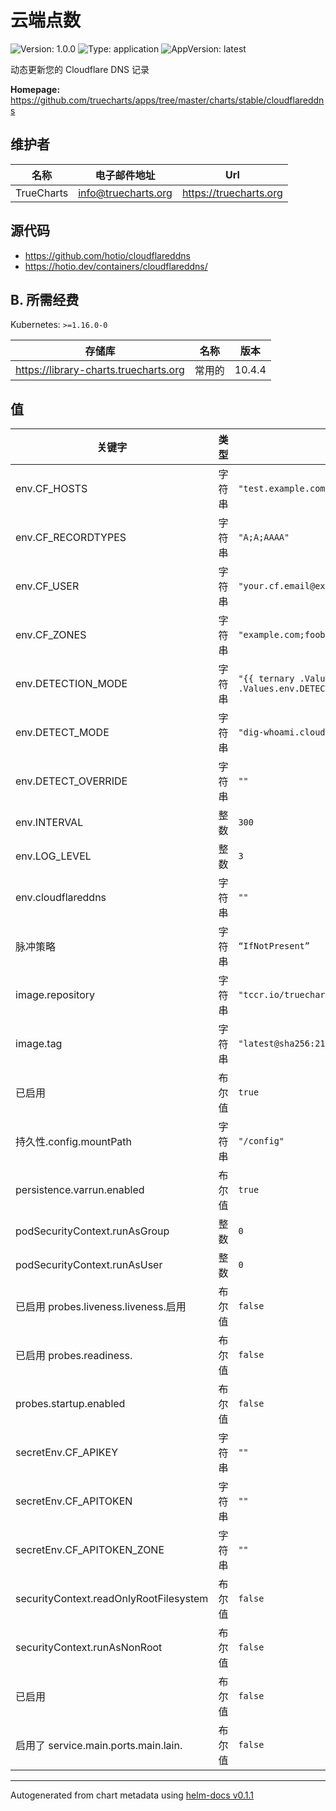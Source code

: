 # 云端点数

![Version: 1.0.0](https://img.shields.io/badge/Version-1.0.0-informational?style=flat-square) ![Type: application](https://img.shields.io/badge/Type-application-informational?style=flat-square) ![AppVersion: latest](https://img.shields.io/badge/AppVersion-latest-informational?style=flat-square)

动态更新您的 Cloudflare DNS 记录

**Homepage:** <https://github.com/truecharts/apps/tree/master/charts/stable/cloudflareddns>

## 维护者

| 名称         | 电子邮件地址              | Url                    |
| ---------- | ------------------- | ---------------------- |
| TrueCharts | info@truecharts.org | https://truecharts.org |

## 源代码

* <https://github.com/hotio/cloudflareddns>
* <https://hotio.dev/containers/cloudflareddns/>

## B. 所需经费

Kubernetes: `>=1.16.0-0`

| 存储库                                   | 名称  | 版本     |
| ------------------------------------- | --- | ------ |
| https://library-charts.truecharts.org | 常用的 | 10.4.4 |

## 值

| 关键字                                    | 类型  | 默认设置                                                                                                          | 描述 |
| -------------------------------------- | --- | ------------------------------------------------------------------------------------------------------------- | -- |
| env.CF_HOSTS                           | 字符串 | `"test.example.com;test.foobar.com;test2.foobar.com"`                                                         |    |
| env.CF_RECORDTYPES                     | 字符串 | `"A;A;AAAA"`                                                                                                  |    |
| env.CF_USER                            | 字符串 | `"your.cf.email@example.com"`                                                                                 |    |
| env.CF_ZONES                           | 字符串 | `"example.com;foobar.com;foobar.com"`                                                                         |    |
| env.DETECTION_MODE                     | 字符串 | `"{{ ternary .Values.env.DETECT_MODE .Values.env.DETECT_OVERRIDE (eq .Values.env.DETECT_OVERRIDE \"\") }}"` |    |
| env.DETECT_MODE                        | 字符串 | `"dig-whoami.cloudflare"`                                                                                     |    |
| env.DETECT_OVERRIDE                    | 字符串 | `""`                                                                                                          |    |
| env.INTERVAL                           | 整数  | `300`                                                                                                         |    |
| env.LOG_LEVEL                          | 整数  | `3`                                                                                                           |    |
| env.cloudflareddns                     | 字符串 | `""`                                                                                                          |    |
| 脉冲策略                                   | 字符串 | `“IfNotPresent”`                                                                                              |    |
| image.repository                       | 字符串 | `"tccr.io/truecharts/cloudflareddns"`                                                                         |    |
| image.tag                              | 字符串 | `"latest@sha256:21393f2edec6838dde0e1db48e37a976bdf26f991d775057e95480e6983d4a6e"`                            |    |
| 已启用                                    | 布尔值 | `true`                                                                                                        |    |
| 持久性.config.mountPath                   | 字符串 | `"/config"`                                                                                                   |    |
| persistence.varrun.enabled             | 布尔值 | `true`                                                                                                        |    |
| podSecurityContext.runAsGroup          | 整数  | `0`                                                                                                           |    |
| podSecurityContext.runAsUser           | 整数  | `0`                                                                                                           |    |
| 已启用 probes.liveness.liveness.启用        | 布尔值 | `false`                                                                                                       |    |
| 已启用 probes.readiness.                  | 布尔值 | `false`                                                                                                       |    |
| probes.startup.enabled                 | 布尔值 | `false`                                                                                                       |    |
| secretEnv.CF_APIKEY                    | 字符串 | `""`                                                                                                          |    |
| secretEnv.CF_APITOKEN                  | 字符串 | `""`                                                                                                          |    |
| secretEnv.CF_APITOKEN_ZONE           | 字符串 | `""`                                                                                                          |    |
| securityContext.readOnlyRootFilesystem | 布尔值 | `false`                                                                                                       |    |
| securityContext.runAsNonRoot           | 布尔值 | `false`                                                                                                       |    |
| 已启用                                    | 布尔值 | `false`                                                                                                       |    |
| 启用了 service.main.ports.main.lain.      | 布尔值 | `false`                                                                                                       |    |

----------------------------------------------
Autogenerated from chart metadata using [helm-docs v0.1.1](https://github.com/k8s-at-home/helm-docs/releases/v0.1.1)
